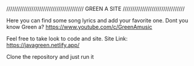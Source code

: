 ////////////////////////////////////////
GREEN A SITE
////////////////////////////////

Here you can find some song lyrics and add your favorite one.
Dont you know Green a?
https://www.youtube.com/c/GreenAmusic

Feel free to take look to code and site.
Site Link: https://javagreen.netlify.app/

Clone the repository and just run it 
